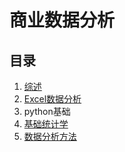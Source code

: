 # 商业数据分析

## 目录

1. [综述](./0.md)
2. [Excel数据分析](./1.md)
3. python基础
4. [基础统计学](./2.md)
5. [数据分析方法](./3.md)
